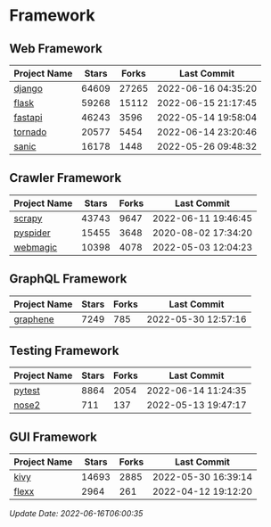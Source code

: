 # Framework

## Web Framework
| Project Name | Stars | Forks | Last Commit |
| ------------ | ----- | ----- | ----------- |
| [django](https://github.com/django/django) | 64609 | 27265 | 2022-06-16 04:35:20 |
| [flask](https://github.com/pallets/flask) | 59268 | 15112 | 2022-06-15 21:17:45 |
| [fastapi](https://github.com/tiangolo/fastapi) | 46243 | 3596 | 2022-05-14 19:58:04 |
| [tornado](https://github.com/tornadoweb/tornado) | 20577 | 5454 | 2022-06-14 23:20:46 |
| [sanic](https://github.com/sanic-org/sanic) | 16178 | 1448 | 2022-05-26 09:48:32 |

## Crawler Framework
| Project Name | Stars | Forks | Last Commit |
| ------------ | ----- | ----- | ----------- |
| [scrapy](https://github.com/scrapy/scrapy) | 43743 | 9647 | 2022-06-11 19:46:45 |
| [pyspider](https://github.com/binux/pyspider) | 15455 | 3648 | 2020-08-02 17:34:20 |
| [webmagic](https://github.com/code4craft/webmagic) | 10398 | 4078 | 2022-05-03 12:04:23 |

## GraphQL Framework
| Project Name | Stars | Forks | Last Commit |
| ------------ | ----- | ----- | ----------- |
| [graphene](https://github.com/graphql-python/graphene) | 7249 | 785 | 2022-05-30 12:57:16 |

## Testing Framework
| Project Name | Stars | Forks | Last Commit |
| ------------ | ----- | ----- | ----------- |
| [pytest](https://github.com/pytest-dev/pytest) | 8864 | 2054 | 2022-06-14 11:24:35 |
| [nose2](https://github.com/nose-devs/nose2) | 711 | 137 | 2022-05-13 19:47:17 |

## GUI Framework
| Project Name | Stars | Forks | Last Commit |
| ------------ | ----- | ----- | ----------- |
| [kivy](https://github.com/kivy/kivy) | 14693 | 2885 | 2022-05-30 16:39:14 |
| [flexx](https://github.com/flexxui/flexx) | 2964 | 261 | 2022-04-12 19:12:20 |

*Update Date: 2022-06-16T06:00:35*
